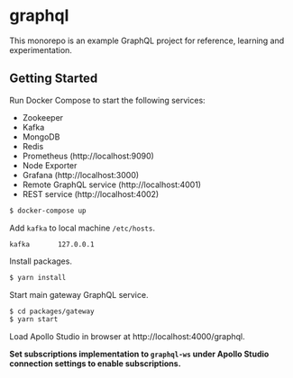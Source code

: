 # graphql

This monorepo is an example GraphQL project for reference, learning and experimentation.

## Getting Started

Run Docker Compose to start the following services:
- Zookeeper
- Kafka
- MongoDB
- Redis
- Prometheus (http://localhost:9090)
- Node Exporter
- Grafana (http://localhost:3000)
- Remote GraphQL service (http://localhost:4001)
- REST service (http://localhost:4002)

```sh
$ docker-compose up
```

Add `kafka` to local machine `/etc/hosts`.

```
kafka       127.0.0.1
```

Install packages.

```sh
$ yarn install
```

Start main gateway GraphQL service.

```sh
$ cd packages/gateway
$ yarn start
```

Load Apollo Studio in browser at http://localhost:4000/graphql.

**Set subscriptions implementation to `graphql-ws` under Apollo Studio connection settings to enable subscriptions.**
